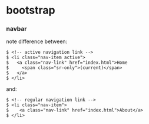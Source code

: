 # bootstrap

### navbar

note difference between:
```
$ <!-- active navigation link -->
$ <li class="nav-item active">
$   <a class="nav-link" href="index.html">Home
$     <span class="sr-only">(current)</span>
$   </a>
$ </li>
```
and:
```
$ <!-- regular navigation link -->
$ <li class="nav-item">
$    <a class="nav-link" href="index.html">About</a>
$ </li>
```
